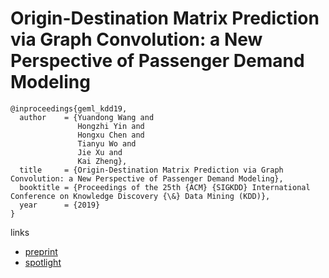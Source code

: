 # Origin-Destination Matrix Prediction via Graph Convolution: a New Perspective of Passenger Demand Modeling

```
@inproceedings{geml_kdd19,
  author    = {Yuandong Wang and
               Hongzhi Yin and
               Hongxu Chen and
               Tianyu Wo and
               Jie Xu and
               Kai Zheng},
  title     = {Origin-Destination Matrix Prediction via Graph Convolution: a New Perspective of Passenger Demand Modeling},
  booktitle = {Proceedings of the 25th {ACM} {SIGKDD} International Conference on Knowledge Discovery {\&} Data Mining (KDD)},
  year      = {2019}
}
```

links
- [preprint](https://www.dropbox.com/s/erz0b9c13aeoelj/KDD19-Yuandong.pdf?dl=0)
- [spotlight](https://www.youtube.com/watch?v=E52D43GUvQo)
